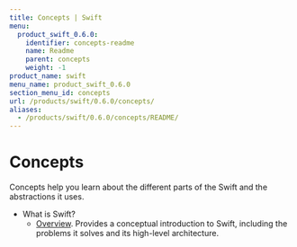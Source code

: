 ```yaml
---
title: Concepts | Swift
menu:
  product_swift_0.6.0:
    identifier: concepts-readme
    name: Readme
    parent: concepts
    weight: -1
product_name: swift
menu_name: product_swift_0.6.0
section_menu_id: concepts
url: /products/swift/0.6.0/concepts/
aliases:
  - /products/swift/0.6.0/concepts/README/
---
```

# Concepts

Concepts help you learn about the different parts of the Swift and the abstractions it uses.

- What is Swift?
  - [Overview](/products/swift/0.6.0/concepts/what-is-swift/overview). Provides a conceptual introduction to Swift, including the problems it solves and its high-level architecture.
